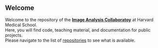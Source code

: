 ## Welcome

Welcome to the repository of the **[Image Analysis Collaboratoy](https://iac.hms.harvard.edu)** at Harvard Medical School.  
Here, you will find code, teaching material, and documentation for public projects.  
Please navigate to the list of [repositories](https://github.com/orgs/HMS-IAC/repositories?q=visibility%3Apublic+archived%3Afalse) to see what is available.


<!--

**Here are some ideas to get you started:**

🙋‍♀️ A short introduction - what is your organization all about?
🌈 Contribution guidelines - how can the community get involved?
👩‍💻 Useful resources - where can the community find your docs? Is there anything else the community should know?
🍿 Fun facts - what does your team eat for breakfast?
🧙 Remember, you can do mighty things with the power of [Markdown](https://docs.github.com/github/writing-on-github/getting-started-with-writing-and-formatting-on-github/basic-writing-and-formatting-syntax)
-->
